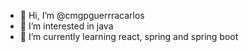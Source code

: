 - 👋 Hi, I’m @cmgpguerrracarlos
- 👀 I’m interested in java
- 🌱 I’m currently learning react, spring and spring boot

<!---
cmgpguerrracarlos/cmgpguerrracarlos is a ✨ special ✨ repository because its `README.md` (this file) appears on your GitHub profile.
You can click the Preview link to take a look at your changes.
--->
